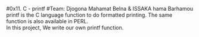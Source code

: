 #0x11. C - printf
#Team: Djogona Mahamat Belna & ISSAKA hama Barhamou
</br>
printf is the C language function to do formatted printing. The same function is also available in
PERL.
</br>
In this project, We write our own printf function.
</br>

